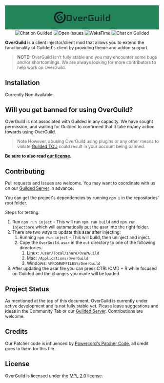 <p align="center">
  <img src="https://raw.githubusercontent.com/exhausted-yami/OverGuild/main/logo/banner.png" alt="OverGuild Logo" />
  <a style="text-decoration:none" href="https://guilded.gg/OverGuild">
    <img src="https://img.shields.io/static/v1?label=Chat%20on&message=Guilded&style=flat-square&color=F5C400&logo=guilded&logoColor=white" alt="Chat on Guilded" />
  </a>
  <a style="text-decoration:none" href="https://github.com/OverGuild/OverGuild/issues">
    <img alt="Open Issues" src="https://img.shields.io/github/issues-raw/OverGuild/OverGuild?style=flat-square">
  </a>
  <a style="text-decoration:none" href="https://wakatime.com/badge/github/OverGuild/OverGuild">
    <img alt="WakaTime" src="https://wakatime.com/badge/github/OverGuild/OverGuild.svg">
  </a>
  <a style="text-decoration:none" href="https://guilded.gg/OverGuild">
    <img src="https://img.shields.io/static/v1?label=Looking%20for&message=Contributors&style=flat-square&color=orange" alt="Chat on Guilded" />
  </a>
</p>

**OverGuild** is a client injector/client mod that allows you to extend the functionality of Guilded's client by providing theme and addon support.

> **NOTE:** OverGuild isn't fully stable and you may encounter some bugs and/or shortcomings. We are always looking for more contributors to help work on OverGuild.

## Installation

Currently Non Available

## Will you get banned for using OverGuild?

OverGuild is not associated with Guilded in any capacity. We have sought permission, and waiting for Guilded to confirmed that it take no/any action towards using OverGuild. 
> Note However, abusing OverGuild using plugins or any other means to violate [Guilded TOU](https://support.guilded.gg/hc/en-us/articles/360039728313-Terms-of-Use) could result in your account being banned.

**Be sure to also read [our license](https://github.com/OverGuild/OverGuild/blob/main/LICENSE).**

## Contributing

Pull requests and Issues are welcome. You may want to coordinate with us on our [Guilded Server](https://guilded.gg/OverGuild) in advance.

You can get the project's dependencies by running `npm i` in the repositories' root folder.

Steps for testing:
1. Run `npm run inject` - This will run `npm run build` and `npm run injectbare` which will automatically put the asar into the right folder.
2. There are two ways to update this asar after injecting:
   1. Running `npm run inject` - This will build, then uninject and inject.
   2. Copy the `OverGuild.asar` in the `out` directory to one of the following directories.
      1. Linux: `/user/local/share/OverGuild`
      2. Mac: `/Applications/OverGuild`
      3. Windows: `%PROGRAMFILES%/OverGuild`
3. After updating the asar file you can press CTRL/CMD + R while focused on Guilded and the changes you made will be loaded.

## Project Status

As mentioned at the top of this document, OverGuild is currently under active development and is not fully stable yet. Please leave suggestions and ideas in the Community Tab or our [Guilded Server](https://guilded.gg/OverGuild). Contributions are welcome.

## Credits

Our Patcher code is influenced by [Powercord's Patcher Code](https://github.com/powercord-org/powercord/blob/1bf24bf87b417d22851a77d1e009d25cba493818/src/patcher.js), all credit goes to them for this file.

## License

OverGuild is licensed under the [MPL 2.0](https://github.com/OverGuild/OverGuild/blob/main/LICENSE) license.
